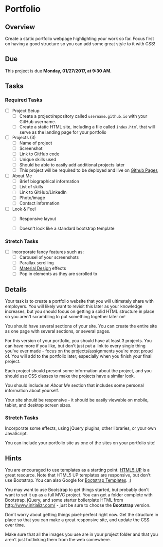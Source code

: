 # Portfolio

## Overview

Create a static portfolio webpage highlighting your work so far. Focus first on having a good structure so you can add some great style to it with CSS!

## Due

This project is due **Monday, 01/27/2017, at 9:30 AM**. 

## Tasks

### Required Tasks

- [ ] Project Setup
  - [ ] Create a project/repository called `username.github.io` with your GitHub username.
  - [ ] Create a static HTML site, including a file called `index.html` that will serve as the landing page for your portfolio
- [ ] Projects (3)
  - [ ] Name of project
  - [ ] Screenshot
  - [ ] Link to GitHub code
  - [ ] Unique skills used
  - [ ] Should be able to easily add additional projects later
  - [ ] This project will be required to be deployed and live on [Github Pages](https://pages.github.com/)
- [ ] About Me
  - [ ] Brief biographical information
  - [ ] List of skills
  - [ ] Link to GitHub/LinkedIn
  - [ ] Photo/image
  - [ ] Contact information
- [ ] Look & Feel
  - [ ] Responsive layout
  - [ ] Doesn't look like a standard bootstrap template


### Stretch Tasks

- [ ] Incorporate fancy features such as:
  - [ ] Carousel of your screenshots
  - [ ] Parallax scrolling
  - [ ] [Material Design](https://material.google.com/#) effects
  - [ ] Pop in elements as they are scrolled to

## Details

Your task is to create a portfolio website that you will ultimately share with employers. You will likely want to revisit this later as your knowledge increases, but you should focus on getting a solid HTML structure in place so you aren't scrambling to put something together later on!

You should have several sections of your site. You can create the entire site as one page with several sections, or several pages.

For this version of your portfolio, you should have at least 3 projects. You can have more if you like, but don't just put a link to every single thing you've ever made - focus on the projects/assignments you're most proud of. You will add to the portfolio later, especially when you finish your final project.

Each project should present some information about the project, and you should use CSS classes to make the projects have a similar look.

You should include an _About Me_ section that includes some personal information about yourself.

Your site should be responsive - it should be easily viewable on mobile, tablet, and desktop screen sizes.


### Stretch Tasks

Incorporate some effects, using jQuery plugins, other libraries, or your own JavaScript.

You can include your portfolio site as one of the sites on your portfolio site!



## Hints

You are encouraged to use templates as a starting point. [HTML5 UP](https://html5up.net/) is a great resource. Note that HTML5 UP templates are responsive, but don't use Bootstrap. You can also Google for [Bootstrap Templates](https://www.google.com/search?q=Bootstrap+Templates). ;)

You may want to use Bootstrap to get things started, but probably don't want to set it up as a full MVC project. You can get a folder complete with Bootstrap, jQuery, and some starter boilerplate HTML from http://www.initializr.com/ - just be sure to choose the **Bootstrap** version.

Don't worry about getting things pixel-perfect right now. Get the structure in place so that you can make a great responsive site, and update the CSS over time.

Make sure that all the images you use are in your project folder and that you aren't just hotlinking them from the web somewhere.


